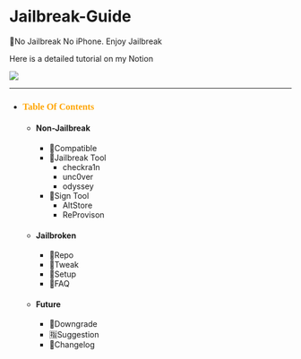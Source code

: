 # Jailbreak-Guide
🎨No Jailbreak No iPhone.  Enjoy Jailbreak

Here is a detailed tutorial on my Notion

<a href="https://www.notion.so/Jailbreak-Guide-3e7d096f814542a8a6531d58aca8ee05">
  <img src="https://img.shields.io/badge/Notion-Choqee-orange">
</a>

***

- ###  <font color="orange" face="Menlo">Table Of Contents</font>
  - #### Non-Jailbreak
    - 📲Compatible
    - 🔨Jailbreak Tool
      - checkra1n
      - unc0ver
      - odyssey
    - 📝Sign Tool
      - AltStore
      - ReProvison
  - #### Jailbroken
    - 🔗Repo
    - 📌Tweak
    - 🎨Setup
    - 🤔FAQ
  - #### Future
    - 🔽Downgrade
    - 🈯Suggestion
    - 📆Changelog

